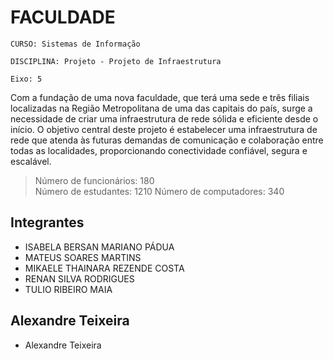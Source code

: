 # FACULDADE

`CURSO: Sistemas de Informação`

`DISCIPLINA: Projeto - Projeto de Infraestrutura`

`Eixo: 5`

 Com a fundação de uma nova faculdade, que terá uma sede e três filiais localizadas na Região Metropolitana de uma das capitais do país, surge a necessidade de criar uma infraestrutura de rede sólida e eficiente desde o início. O objetivo central deste projeto é estabelecer uma infraestrutura de rede que atenda às futuras demandas de comunicação e colaboração entre todas as localidades, proporcionando conectividade confiável, segura e escalável.  

> Número de funcionários: 180  
> Número de estudantes: 1210 
> Número de computadores: 340


## Integrantes

* ISABELA BERSAN MARIANO PÁDUA
* MATEUS SOARES MARTINS
* MIKAELE THAINARA REZENDE COSTA
* RENAN SILVA RODRIGUES
* TULIO RIBEIRO MAIA

## Alexandre Teixeira

* Alexandre Teixeira



